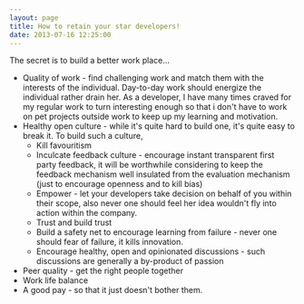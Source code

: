 ```yaml
---
layout: page
title: How to retain your star developers!
date: 2013-07-16 12:25:00
---
```


The secret is to build a better work place...<!--rm-->

- Quality of work - find challenging work and match them with the interests of the individual. Day-to-day work should
  energize the individual rather drain her. As a developer, I have many times craved for my regular work to turn interesting
  enough so that i don't have to work on pet projects outside work to keep up my learning and motivation.
- Healthy open culture - while it's quite hard to build one, it's quite easy to break it. To build such a culture,
    + Kill favouritism
    + Inculcate feedback culture - encourage instant transparent first party feedback, it will be worthwhile considering
      to keep the feedback mechanism well insulated from the evaluation mechanism (just to encourage openness and to kill bias)
    + Empower - let your developers take decision on behalf of you within their scope, also never one should feel her
      idea wouldn't fly into action within the company.
    + Trust and build trust
    + Build a safety net to encourage learning from failure - never one should fear of failure, it kills innovation.
    + Encourage healthy, open and opinionated discussions - such discussions are generally a by-product of passion
- Peer quality - get the right people together
- Work life balance
- A good pay - so that it just doesn't bother them.